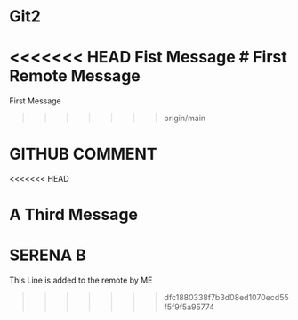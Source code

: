 # Git2
<<<<<<< HEAD
Fist Message # First Remote Message
=======
First Message
>>>>>>> origin/main
# GITHUB COMMENT
<<<<<<< HEAD
# A Third Message
SERENA B
=======
This Line is added to the remote by ME
>>>>>>> dfc1880338f7b3d08ed1070ecd55f5f9f5a95774
